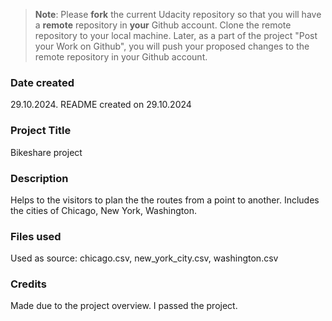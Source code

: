 >**Note**: Please **fork** the current Udacity repository so that you will have a **remote** repository in **your** Github account. Clone the remote repository to your local machine. Later, as a part of the project "Post your Work on Github", you will push your proposed changes to the remote repository in your Github account.

### Date created
29.10.2024. README created on 29.10.2024

### Project Title
Bikeshare project

### Description
Helps to the visitors to plan the the routes from a point to another. Includes the cities of Chicago, New York, Washington.

### Files used
Used as source: chicago.csv, new_york_city.csv, washington.csv

### Credits
Made due to the project overview. I passed the project.

